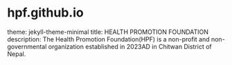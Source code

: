 # hpf.github.io
theme: jekyll-theme-minimal
title: HEALTH PROMOTION FOUNDATION
description: The Health Promotion Foundation(HPF) is a non-profit and non-governmental organization established in 2023AD in Chitwan District of Nepal. 
